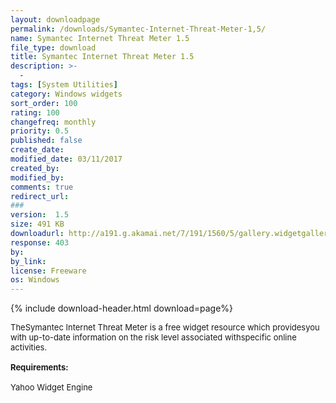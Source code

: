```yaml
---
layout: downloadpage
permalink: /downloads/Symantec-Internet-Threat-Meter-1,5/
name: Symantec Internet Threat Meter 1.5
file_type: download
title: Symantec Internet Threat Meter 1.5
description: >-
  -
tags: [System Utilities]
category: Windows widgets
sort_order: 100
rating: 100
changefreq: monthly
priority: 0.5
published: false
create_date: 
modified_date: 03/11/2017
created_by: 
modified_by: 
comments: true
redirect_url: 
### 
version:  1.5
size: 491 KB
downloadurl: http://a191.g.akamai.net/7/191/1560/5/gallery.widgetgallery.com/widget_cache/39842/Symantec%20Internet%20Threat%20Meter.widget?1.5
response: 403
by: 
by_link: 
license: Freeware
os: Windows
---
```


{% include download-header.html download=page%}

<p style="fix-download-text !important">
<p><font size="2"><p>TheSymantec Internet Threat Meter is a free widget resource which providesyou with up-to-date information on the risk level associated withspecific online activities.<br />
<br />
<span><strong>Requirements:</strong></span><br />
<br />
Yahoo Widget Engine</a></p></p></p>
